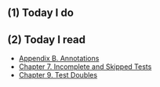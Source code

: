 ## (1) Today I do

## (2) Today I read

- [Appendix B. Annotations](https://phpunit.de/manual/current/en/appendixes.annotations.html#appendixes.annotations.covers)
- [Chapter 7. Incomplete and Skipped Tests](https://phpunit.de/manual/current/en/incomplete-and-skipped-tests.html#incomplete-and-skipped-tests.incomplete-tests)
- [Chapter 9. Test Doubles](https://phpunit.de/manual/current/en/test-doubles.html)